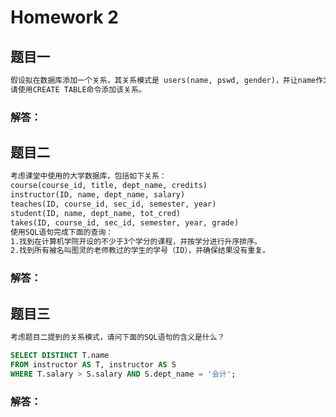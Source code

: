 # Homework 2
## 题目一
```txt
假设拟在数据库添加一个关系，其关系模式是 users(name, pswd, gender)，并让name作为主码。
请使用CREATE TABLE命令添加该关系。
```
### 解答：
## 题目二
```txt
考虑课堂中使用的大学数据库，包括如下关系：
course(course_id, title, dept_name, credits)
instructor(ID, name, dept_name, salary)
teaches(ID, course_id, sec_id, semester, year)
student(ID, name, dept_name, tot_cred)
takes(ID, course_id, sec_id, semester, year, grade)
使用SQL语句完成下面的查询：
1.找到在计算机学院开设的不少于3个学分的课程，并按学分进行升序排序。
2.找到所有被名叫图灵的老师教过的学生的学号（ID），并确保结果没有重复。
```
### 解答：
## 题目三
```txt
考虑题目二提到的关系模式，请问下面的SQL语句的含义是什么？
```
```sql
SELECT DISTINCT T.name
FROM instructor AS T, instructor AS S
WHERE T.salary > S.salary AND S.dept_name = '会计';
```
### 解答：


